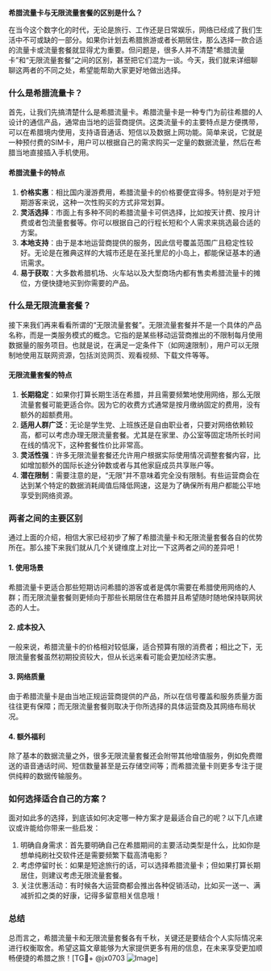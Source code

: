 **希腊流量卡与无限流量套餐的区别是什么？**

在当今这个数字化的时代，无论是旅行、工作还是日常娱乐，网络已经成了我们生活中不可或缺的一部分。如果你计划去希腊旅游或者长期居住，那么选择一款合适的流量卡或流量套餐就显得尤为重要。但问题是，很多人并不清楚“希腊流量卡”和“无限流量套餐”之间的区别，甚至把它们混为一谈。今天，我们就来详细聊聊这两者的不同之处，希望能帮助大家更好地做出选择。

### 什么是希腊流量卡？

首先，让我们先搞清楚什么是希腊流量卡。希腊流量卡是一种专门为前往希腊的人设计的通信产品，通常由当地的运营商提供。这类流量卡的主要特点是方便携带，可以在希腊境内使用，支持语音通话、短信以及数据上网功能。简单来说，它就是一种预付费的SIM卡，用户可以根据自己的需求购买一定量的数据流量，然后在希腊当地直接插入手机使用。

#### 希腊流量卡的特点

1. **价格实惠**：相比国内漫游费用，希腊流量卡的价格要便宜得多。特别是对于短期游客来说，这种一次性购买的方式非常划算。
2. **灵活选择**：市面上有多种不同的希腊流量卡可供选择，比如按天计费、按月计费或者包流量套餐等。你可以根据自己的行程长短和个人需求来挑选最合适的方案。
3. **本地支持**：由于是本地运营商提供的服务，因此信号覆盖范围广且稳定性较好。无论是在雅典这样的大城市还是在圣托里尼的小岛上，都能保证基本的通讯需求。
4. **易于获取**：大多数希腊机场、火车站以及大型商场内都有售卖希腊流量卡的摊位，方便快捷地买到你需要的产品。

### 什么是无限流量套餐？

接下来我们再来看看所谓的“无限流量套餐”。无限流量套餐并不是一个具体的产品名称，而是一类服务模式的概念。它指的是某些移动运营商推出的不限制每月使用数据量的服务项目。也就是说，在满足一定条件下（如网速限制），用户可以无限制地使用互联网资源，包括浏览网页、观看视频、下载文件等等。

#### 无限流量套餐的特点

1. **长期稳定**：如果你打算长期生活在希腊，并且需要频繁地使用网络，那么无限流量套餐可能更适合你。因为它的收费方式通常是按月缴纳固定的费用，没有额外的超额费用。
2. **适用人群广泛**：无论是学生党、上班族还是自由职业者，只要对网络依赖较高，都可以考虑办理无限流量套餐。尤其是在家里、办公室等固定场所长时间在线的情况下，这种套餐性价比非常高。
3. **灵活性强**：许多无限流量套餐还允许用户根据实际使用情况调整套餐内容，比如增加额外的国际长途分钟数或者与其他家庭成员共享账户等。
4. **潜在限制**：需要注意的是，“无限”并不意味着完全没有限制。有些运营商会在达到某个特定的数据消耗阈值后降低网速，这是为了确保所有用户都能公平地享受到网络资源。

### 两者之间的主要区别

通过上面的介绍，相信大家已经初步了解了希腊流量卡和无限流量套餐各自的优势所在。那么接下来我们就从几个关键维度上对比一下这两者之间的差异吧！

#### 1. 使用场景
希腊流量卡更适合那些短期访问希腊的游客或者是偶尔需要在希腊使用网络的人群；而无限流量套餐则更倾向于那些长期居住在希腊并且希望随时随地保持联网状态的人士。

#### 2. 成本投入
一般来说，希腊流量卡的价格相对较低廉，适合预算有限的消费者；相比之下，无限流量套餐虽然初期投资较大，但从长远来看可能会更加经济实惠。

#### 3. 网络质量
由于希腊流量卡是由当地正规运营商提供的产品，所以在信号覆盖和服务质量方面往往更有保障；而无限流量套餐则取决于你所选择的具体运营商及其网络布局状况。

#### 4. 额外福利
除了基本的数据流量之外，很多无限流量套餐还会附带其他增值服务，例如免费赠送的语音通话时间、短信数量甚至是云存储空间等；而希腊流量卡则更多专注于提供纯粹的数据传输服务。

### 如何选择适合自己的方案？

面对如此多的选择，到底该如何决定哪一种方案才是最适合自己的呢？以下几点建议或许能给你带来一些启发：

1. 明确自身需求：首先要明确自己在希腊期间的主要活动类型是什么，比如你是想单纯刷社交软件还是需要频繁下载高清电影？
2. 考虑停留时长：如果是短途旅行的话，可以选择希腊流量卡；但如果打算长期居住，则建议考虑无限流量套餐。
3. 关注优惠活动：有时候各大运营商都会推出各种促销活动，比如买一送一、满减折扣之类的好康，记得多留意相关信息哦！

### 总结

总而言之，希腊流量卡和无限流量套餐各有千秋，关键还是要结合个人实际情况来进行权衡取舍。希望这篇文章能够为大家提供更多有用的信息，在未来享受更加顺畅便捷的希腊之旅！[TG💪+ @jx0703 ![Image](https://github.com/user-attachments/assets/dbca1d08-cadb-493c-b0ec-ad6f7a83f270)]